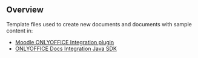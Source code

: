 ## Overview

Template files used to create new documents and documents with sample content in: 

* [Moodle ONLYOFFICE Integration plugin](https://github.com/ONLYOFFICE/moodle-mod_onlyofficeeditor)
* [ONLYOFFICE Docs Integration Java SDK](https://github.com/ONLYOFFICE/docs-integration-sdk-java)
